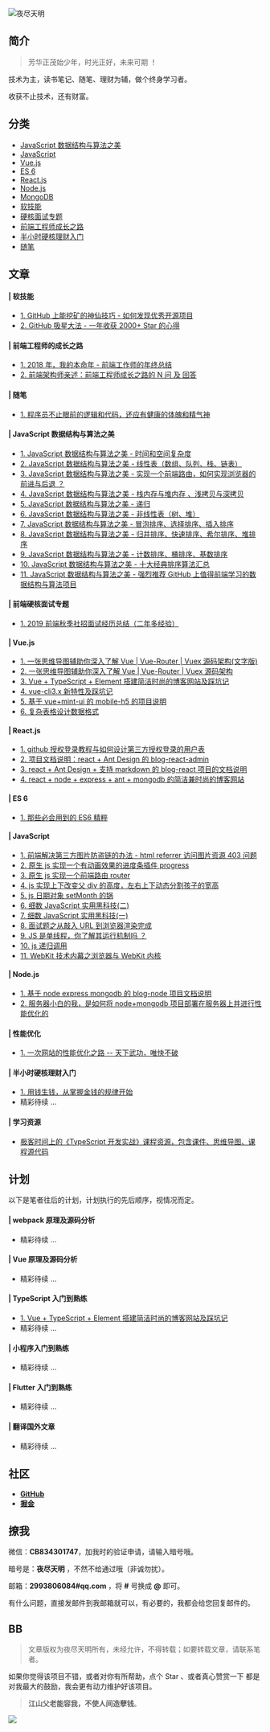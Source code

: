 
![夜尽天明](https://upload-images.jianshu.io/upload_images/12890819-6e2289f29c0d3b39.png?imageMogr2/auto-orient/strip%7CimageView2/2/w/1240)


## 简介

> 芳华正茂始少年，时光正好，未来可期 ！

技术为主，读书笔记、随笔、理财为辅，做个终身学习者。

收获不止技术，还有财富。


## 分类

- [JavaScript 数据结构与算法之美](https://github.com/biaochenxuying/blog/projects/10)
- [JavaScript](https://github.com/biaochenxuying/blog/projects/4)
- [Vue.js](https://github.com/biaochenxuying/blog/projects/3)
- [ES 6](https://github.com/biaochenxuying/blog/projects/2)
- [React.js](https://github.com/biaochenxuying/blog/projects/5)
- [Node.js](https://github.com/biaochenxuying/blog/projects/7)
- [MongoDB](https://github.com/biaochenxuying/blog/projects/5)
- [软技能](https://github.com/biaochenxuying/blog/projects/11)
- [硬核面试专题](https://github.com/biaochenxuying/blog/projects/12)
- [前端工程师成长之路](https://github.com/biaochenxuying/blog/projects/14)
- [半小时硬核理财入门](https://github.com/biaochenxuying/blog/projects/9)
- [随笔](https://github.com/biaochenxuying/blog/projects/5)

## 文章

#### | 软技能

- [1. GitHub 上能挖矿的神仙技巧 - 如何发现优秀开源项目](https://github.com/biaochenxuying/blog/issues/45)
- [2. GitHub 吸星大法 - 一年收获 2000+ Star 的心得](https://github.com/biaochenxuying/blog/issues/49)

#### | 前端工程师的成长之路

- [1. 2018 年，我的本命年 - 前端工作师的年终总结](https://github.com/biaochenxuying/blog/issues/19)
- [2. 前端架构师亲述：前端工程师成长之路的 N 问 及 回答](https://github.com/biaochenxuying/blog/issues/33)


#### | 随笔

- [1. 程序员不止眼前的逻辑和代码，还应有健康的体魄和精气神](https://github.com/biaochenxuying/blog/issues/6)



#### | JavaScript 数据结构与算法之美

- [1. JavaScript 数据结构与算法之美 - 时间和空间复杂度](https://github.com/biaochenxuying/blog/issues/29)
- [2. JavaScript 数据结构与算法之美 - 线性表（数组、队列、栈、链表）](https://github.com/biaochenxuying/blog/issues/34)
- [3. JavaScript 数据结构与算法之美 - 实现一个前端路由，如何实现浏览器的前进与后退 ？](https://github.com/biaochenxuying/blog/issues/30)
- [4. JavaScript 数据结构与算法之美 - 栈内存与堆内存 、浅拷贝与深拷贝](https://github.com/biaochenxuying/blog/issues/35)
- [5. JavaScript 数据结构与算法之美 - 递归](https://github.com/biaochenxuying/blog/issues/36)
- [6. JavaScript 数据结构与算法之美 - 非线性表（树、堆）](https://github.com/biaochenxuying/blog/issues/37)
- [7. JavaScript 数据结构与算法之美 - 冒泡排序、选择排序、插入排序](https://github.com/biaochenxuying/blog/issues/39)
- [8. JavaScript 数据结构与算法之美 - 归并排序、快速排序、希尔排序、堆排序](https://github.com/biaochenxuying/blog/issues/40) 
- [9. JavaScript 数据结构与算法之美 - 计数排序、桶排序、基数排序](https://github.com/biaochenxuying/blog/issues/41) 
- [10. JavaScript 数据结构与算法之美 - 十大经典排序算法汇总](https://github.com/biaochenxuying/blog/issues/42) 
- [11. JavaScript 数据结构与算法之美 - 强烈推荐 GitHub 上值得前端学习的数据结构与算法项目](https://github.com/biaochenxuying/blog/issues/43)


#### | 前端硬核面试专题

<!-- - [1. fe-interview：HTML + CSS + JS + ES6 + Webpack + Vue + React + Node + HTTPS + 数据结构与算法 + Git](https://github.com/biaochenxuying/blog/blob/master/interview/fe-interview.md)
- [2. 重磅：硬核前端面试开源项目汇总（进大厂必备）](https://github.com/biaochenxuying/blog/issues/47) -->
- [1. 2019 前端秋季社招面试经历总结（二年多经验）](https://github.com/biaochenxuying/blog/issues/48)


#### | Vue.js

- [1. 一张思维导图辅助你深入了解 Vue | Vue-Router | Vuex 源码架构(文字版)](https://github.com/biaochenxuying/blog/issues/28)
- [2. 一张思维导图辅助你深入了解 Vue | Vue-Router | Vuex 源码架构](https://github.com/biaochenxuying/blog/issues/27)
- [3. Vue + TypeScript + Element 搭建简洁时尚的博客网站及踩坑记](https://github.com/biaochenxuying/blog/issues/25)
- [4. vue-cli3.x 新特性及踩坑记](https://github.com/biaochenxuying/blog/issues/2)
- [5. 基于 vue+mint-ui 的 mobile-h5 的项目说明](https://github.com/biaochenxuying/blog/issues/4)
- [6. 复杂表格设计数据格式](https://github.com/biaochenxuying/blog/issues/7)

#### | React.js 


- [1. github 授权登录教程与如何设计第三方授权登录的用户表](https://github.com/biaochenxuying/blog/issues/23)
- [2. 项目文档说明：react + Ant Design 的 blog-react-admin](https://github.com/biaochenxuying/blog/issues/16)
- [3. react + Ant Design + 支持 markdown 的 blog-react 项目的文档说明](https://github.com/biaochenxuying/blog/issues/15)
- [4. react + node + express + ant + mongodb 的简洁兼时尚的博客网站](https://github.com/biaochenxuying/blog/issues/14)


#### | ES 6

- [1. 那些必会用到的 ES6 精粹](https://github.com/biaochenxuying/blog/issues/1)


#### | JavaScript

- [1. 前端解决第三方图片防盗链的办法 - html referrer 访问图片资源 403 问题](https://github.com/biaochenxuying/blog/issues/31)
- [2. 原生 js 实现一个有动画效果的进度条插件 progress](https://github.com/biaochenxuying/blog/issues/21)
- [3. 原生 js 实现一个前端路由 router](https://github.com/biaochenxuying/blog/issues/22)
- [4. js 实现上下改变父 div 的高度，左右上下动态分割孩子的宽高](https://github.com/biaochenxuying/blog/issues/20)
- [5. js 日期对象 setMonth 的锅](https://github.com/biaochenxuying/blog/issues/13)
- [6. 细数 JavaScript 实用黑科技(二)](https://github.com/biaochenxuying/blog/issues/12)
- [7. 细数 JavaScript 实用黑科技(一)](https://github.com/biaochenxuying/blog/issues/11)
- [8. 面试题之从敲入 URL 到浏览器渲染完成](https://github.com/biaochenxuying/blog/issues/3)
- [9. JS 是单线程，你了解其运行机制吗 ？](https://github.com/biaochenxuying/blog/issues/8)
- [10. js 递归调用](https://github.com/biaochenxuying/blog/issues/9)
- [11. WebKit 技术内幕之浏览器与 WebKit 内核](https://github.com/biaochenxuying/blog/issues/10)


#### | Node.js 

- [1. 基于 node express mongodb 的 blog-node 项目文档说明](https://github.com/biaochenxuying/blog/issues/17)
- [2. 服务器小白的我，是如何将 node+mongodb 项目部署在服务器上并进行性能优化的](https://github.com/biaochenxuying/blog/issues/18)


#### | 性能优化

- [1. 一次网站的性能优化之路 -- 天下武功，唯快不破](https://github.com/biaochenxuying/blog/issues/24)


#### | 半小时硬核理财入门

- [1. 用钱生钱，从掌握金钱的规律开始](https://github.com/biaochenxuying/blog/issues/26)
- 精彩待续 ... 

#### | 学习资源

- [极客时间上的《TypeScript 开发实战》课程资源，包含课件、思维导图、课程源代码](https://github.com/biaochenxuying/blog/tree/master/typescript-in-action)


## 计划

以下是笔者往后的计划，计划执行的先后顺序，视情况而定。

#### | webpack 原理及源码分析

- 精彩待续 ... 
  
   
#### | Vue 原理及源码分析

- 精彩待续 ... 
  

#### | TypeScript 入门到熟练

- [1. Vue + TypeScript + Element 搭建简洁时尚的博客网站及踩坑记](https://github.com/biaochenxuying/blog/issues/25)
- 精彩待续 ... 
  
#### | 小程序入门到熟练

- 精彩待续 ... 
  
  
#### | Flutter 入门到熟练

- 精彩待续 ... 
  
  
#### | 翻译国外文章

- 精彩待续 ... 


## 社区

- [**GitHub**](https://github.com/biaochenxuying/blog)
- [**掘金**](https://juejin.im/user/591d6b4d0ce463006926ae40)
<!-- - [**知乎**](https://www.zhihu.com/people/gu-jian-qi-tan-shui/activities)
- [**SegmentFault**](https://segmentfault.com/u/biaochenxuying )
- [**简书**](https://www.jianshu.com/u/91717b553bfd) -->
  

## 撩我


微信：**CB834301747**，加我时的验证申请，请输入暗号哦。

暗号是：**夜尽天明** ，不然不给通过哦（非诚勿扰）。

邮箱：**2993806084#qq.com** ，将 **#** 号换成 **@** 即可。

有什么问题，直接发邮件到我邮箱就可以，有必要的，我都会给您回复邮件的。


## BB

> 文章版权为夜尽天明所有，未经允许，不得转载；如要转载文章，请联系笔者。

如果你觉得该项目不错，或者对你有所帮助，点个 Star 、或者真心赞赏一下 都是对我最大的鼓励，我会更有动力维护好该项目。


> **江山父老能容我，不使人间造孽钱**。

![](https://upload-images.jianshu.io/upload_images/12890819-ffab7bd24d08c00d.jpeg?imageMogr2/auto-orient/strip%7CimageView2/2/w/1240)

<!-- 
#### 技术以内

这里是笔者平时 BB 技术的地方。


![全栈修炼](https://upload-images.jianshu.io/upload_images/12890819-9399d149e09f638e.png?imageMogr2/auto-orient/strip%7CimageView2/2/w/1240) -->



<!-- #### 技术以外

技术以外的 BB。

闲暇之余，技术以外的世界同样精彩。

![硬核杂货铺](https://upload-images.jianshu.io/upload_images/12890819-7ed698c2818cdc3c.png?imageMogr2/auto-orient/strip%7CimageView2/2/w/1240) -->

